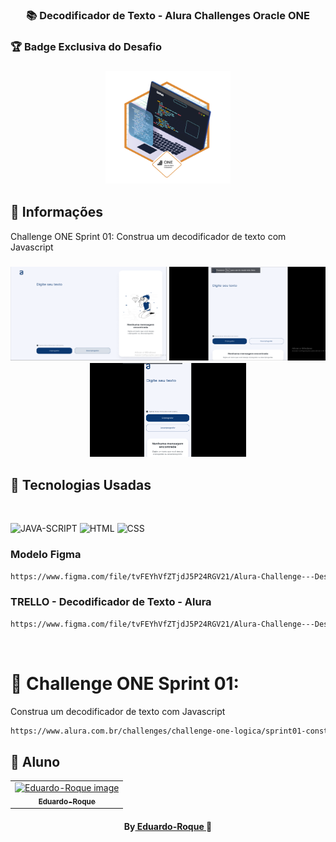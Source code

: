<h3 align="center">
📚 Decodificador de Texto - Alura Challenges Oracle ONE
</h3>

### 🏆 Badge Exclusiva do Desafio
<h3 align="center">
    <img src="image-readme/badge_Challenge01.png" alt="JAVA-SCRIPT" width="200" height="180">
</h3>

##  🔖 Informações

 <p>Challenge ONE Sprint 01: Construa um decodificador de texto com Javascript

<h3 align="center">
    <img src="image-readme/capa1.png" alt="JAVA-SCRIPT" width="250" height="150">
    <img src="image-readme/capa2.png" alt="JAVA-SCRIPT" width="250" height="150">
    <img src="image-readme/capa3.png" alt="JAVA-SCRIPT" width="250" height="150">
</h3>

##  🚀 Tecnologias Usadas

<br/>
<p align="left">
<img src="https://cdn.jsdelivr.net/gh/devicons/devicon/icons/javascript/javascript-original.svg" alt="JAVA-SCRIPT" width="200" height="200" />
<img src="https://cdn.jsdelivr.net/gh/devicons/devicon/icons/html5/html5-original.svg" alt="HTML" width="200" height="200" />
<img src="https://cdn.jsdelivr.net/gh/devicons/devicon/icons/css3/css3-original.svg" alt="CSS" width="200" height="200" />
</p>

### Modelo Figma
```bash
https://www.figma.com/file/tvFEYhVfZTjdJ5P24RGV21/Alura-Challenge---Desafio-1---L%C3%B3gica?node-id=0%3A1&t=1InX4dUf4CVZrvsM-0
```
### TRELLO - Decodificador de Texto - Alura
```bash
https://www.figma.com/file/tvFEYhVfZTjdJ5P24RGV21/Alura-Challenge---Desafio-1---L%C3%B3gica?node-id=0%3A1&t=1InX4dUf4CVZrvsM-0
```
<br>

#  🔗 Challenge ONE Sprint 01:
Construa um decodificador de texto com Javascript

```bash
https://www.alura.com.br/challenges/challenge-one-logica/sprint01-construa-decodificador-texto-com-javascript
```
##  🐠 Aluno
<table align="center">
<tr>
<td align="center">
<a href="https://github.com/Eduardo-Roque">
<img src="https://avatars.githubusercontent.com/u/94227038?s=400&u=0c061da14bb3c2f5bf9de8467443f49d7068c365&v=4" width="150px;" alt="Eduardo-Roque image" />
<br />
<sub><b>Eduardo-Roque</b></sub>
</a>
</td>
</tr>
</table>
<h4 align="center">
By<a href="https://github.com/Eduardo-Roque" target="_blank"> Eduardo-Roque </a>🐠
</h4>